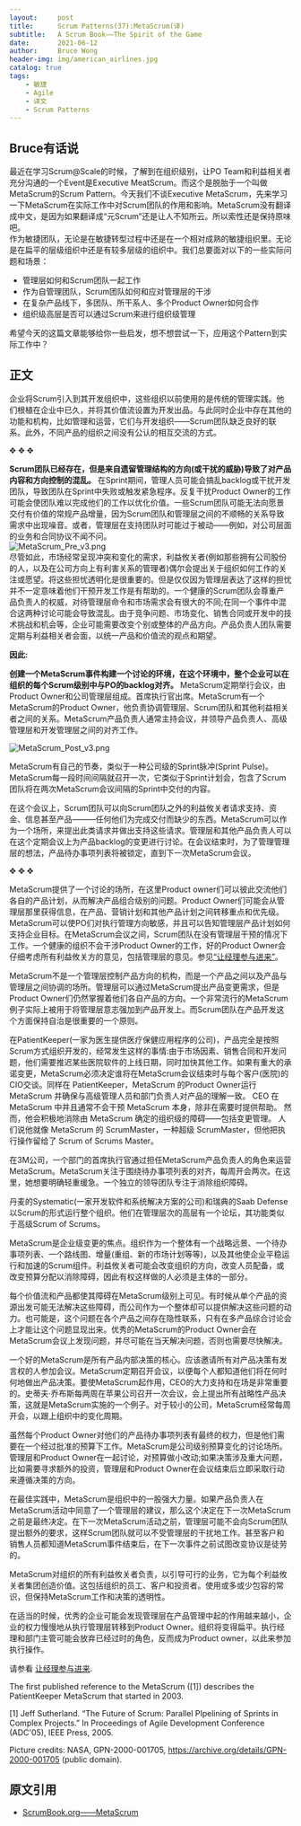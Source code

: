 ```yaml
---
layout:     post
title:      Scrum Patterns(37):MetaScrum(译) 
subtitle:   A Scrum Book——The Spirit of the Game
date:       2021-06-12
author:     Bruce Wong
header-img: img/american_airlines.jpg 
catalog: true
tags:
    - 敏捷
    - Agile
    - 译文
    - Scrum Patterns
---
```


##  Bruce有话说   
最近在学习Scrum@Scale的时候，了解到在组织级别，让PO Team和利益相关者充分沟通的一个Event是Executive MeatScrum。而这个是脱胎于一个叫做MetaScrum的Scrum Pattern。今天我们不谈Executive MetaScrum，先来学习一下MetaScrum在实际工作中对Scrum团队的作用和影响。MetaScrum没有翻译成中文，是因为如果翻译成“元Scrum”还是让人不知所云。所以索性还是保持原味吧。  
作为敏捷团队，无论是在敏捷转型过程中还是在一个相对成熟的敏捷组织里。无论是在扁平的层级组织中还是有较多层级的组织中。我们总要面对以下的一些实际问题和场景：
+ 管理层如何和Scrum团队一起工作  
+ 作为自管理团队，Scrum团队如何和应对管理层的干涉  
+ 在复杂产品线下，多团队、所干系人、多个Product Owner如何合作  
+ 组织级高层是否可以通过Scrum来进行组织级管理  

希望今天的这篇文章能够给你一些启发，想不想尝试一下，应用这个Pattern到实际工作中？    

## 正文   

企业将Scrum引入到其开发组织中，这些组织以前使用的是传统的管理实践。他们根植在企业中已久，并将其价值流设置为开发出品。与此同时企业中存在其他的功能和机构，比如管理和运营，它们与开发组织——Scrum团队缺乏良好的联系。此外，不同产品的组织之间没有公认的相互交流的方式。

✥       ✥       ✥ 

**Scrum团队已经存在，但是来自遗留管理结构的方向(或干扰的威胁)导致了对产品内容和方向控制的混乱。** 在Sprint期间，管理人员可能会搞乱backlog或干扰开发团队，导致团队在Sprint中失败或触发紧急程序。反复干扰Product Owner的工作可能会使团队难以完成他们的工作以优化价值。一些Scrum团队可能无法向愿景交付有价值的常规产品增量，因为Scrum团队和管理层之间的不顺畅的关系导致需求中出现噪音。或者，管理层在支持团队时可能过于被动——例如，对公司层面的业务和合同协议不闻不问。  
![MetaScrum_Pre_v3.png](/img/scrum/MetaScrum_Pre_v3.png)   
尽管如此，市场经常呈现冲突和变化的需求，利益攸关者(例如那些拥有公司股份的人，以及在公司方向上有利害关系的管理者)偶尔会提出关于组织如何工作的关注或愿望。将这些担忧透明化是很重要的。但是仅仅因为管理层表达了这样的担忧并不一定意味着他们干预开发工作是有帮助的。一个健康的Scrum团队会尊重产品负责人的权威，对待管理层命令和市场需求会有很大的不同;在同一个事件中混合这两种讨论可能会导致混乱。由于竞争问题、市场变化、销售合同或开发中的技术挑战和机会等，企业可能需要改变个别或整体的产品方向。产品负责人团队需要定期与利益相关者会面，以统一产品和价值流的观点和期望。  

**因此:**

**创建一个MetaScrum事件构建一个讨论的环境，在这个环境中，整个企业可以在组织的每个Scrum级别中与PO的backlog对齐。** MetaScrum定期举行会议，由Product Owner和公司管理层组成。首席执行官出席。MetaScrum有一个MetaScrum的Product Owner，他负责协调管理层、Scrum团队和其他利益相关者之间的关系。MetaScrum产品负责人通常主持会议，并领导产品负责人、高级管理层和开发管理层之间的对齐工作。  

![MetaScrum_Post_v3.png](/img/scrum/MetaScrum_Post_v3.png)   

MetaScrum有自己的节奏，类似于一种公司级的Sprint脉冲(Sprint Pulse)。MetaScrum每一段时间间隔就召开一次，它类似于Sprint计划会，包含了Scrum团队将在两次MetaScrum会议间隔的Sprint中交付的内容。  

在这个会议上，Scrum团队可以向Scrum团队之外的利益攸关者请求支持、资金、信息甚至产品———任何他们为完成交付而缺少的东西。MetaScrum可以作为一个场所，来提出此类请求并做出支持这些请求。管理层和其他产品负责人可以在这个定期会议上为产品backlog的变更进行讨论。在会议结束时，为了管理管理层的想法，产品待办事项列表将被锁定，直到下一次MetaScrum会议。  

✥       ✥       ✥ 

MetaScrum提供了一个讨论的场所，在这里Product owner们可以彼此交流他们各自的产品计划，从而解决产品组合级别的问题。Product Owner们可能会从管理层那里获得信息，在产品、营销计划和其他产品计划之间转移重点和优先级。MetaScrum可以使PO们对执行管理方向敏感，并且可以告知管理层产品计划如何支持企业目标。在MetaScrum会议之间，Scrum团队在没有管理层干预的情况下工作。一个健康的组织不会干涉Product Owner的工作，好的Product Owner会仔细考虑所有利益攸关方的意见，包括管理层的意见。参见[“让经理参与进来”](http://scrumbook.org.datasenter.no/unlinked-patterns/involve-the-managers.html)。  

MetaScrum不是一个管理层控制产品方向的机构，而是一个产品之间以及产品与管理层之间协调的场所。管理层可以通过MetaScrum提出产品变更需求，但是Product Owner们仍然掌握着他们各自产品的方向。一个非常流行的MetaScrum例子实际上被用于将管理层意志强加到产品开发上。而Scrum团队在产品开发这个方面保持自治是很重要的一个原则。  

在PatientKeeper(一家为医生提供医疗保健应用程序的公司)，产品完全是按照Scrum方式组织开发的，经常发生这样的事情:由于市场因素、销售合同和开发问题，他们需要推迟某些医院软件的上线日期，同时加快其他工作。如果有重大的承诺变更，MetaScrum必须决定谁将在MetaScrum会议结束时与每个客户(医院)的CIO交谈。同样在 PatientKeeper，MetaScrum 的Product Owner运行 MetaScrum 并确保与高级管理人员和部门负责人对产品的理解一致。 CEO 在 MetaScrum 中并且通常不会干预 MetaScrum 本身，除非在需要时提供帮助。 然而，他会积极地消除由 MetaScrum 确定的组织级的障碍——包括变更管理。 人们说他就像 MetaScrum 的 ScrumMaster，一种超级 ScrumMaster，但他把执行操作留给了 Scrum of Scrums Master。   

在3M公司，一个部门的首席执行官通过担任MetaScrum产品负责人的角色来运营MetaScrum。MetaScrum关注于围绕待办事项列表的对齐，每周开会两次。在这里，她想要明确轻重缓急。一个独立的领导团队专注于消除组织障碍。  

丹麦的Systematic(一家开发软件和系统解决方案的公司)和瑞典的Saab Defense以Scrum的形式运行整个组织。他们在管理层次的高层有一个论坛，其功能类似于高级Scrum of Scrums。  

MetaScrum是企业级变更的焦点。组织作为一个整体有一个战略远景、一个待办事项列表、一个路线图、增量(重组、新的市场计划等等)，以及其他使企业平稳运行和加速的Scrum组件。利益攸关者可能会改变组织的方向，改变人员配备，或改变预算分配以消除障碍，因此有权这样做的人必须是主体的一部分。  

每个价值流和产品都使其障碍在MetaScrum级别上可见。有时候从单个产品的资源出发可能无法解决这些障碍，而公司作为一个整体却可以提供解决这些问题的动力。也可能是，这个问题在各个产品之间存在隐性联系，只有在多产品综合讨论会上才能让这个问题显现出来。优秀的MetaScrum的Product Owner会在MetaScrum会议上发现问题，并尽可能在当天解决问题，否则也需要尽快解决。  

一个好的MetaScrum是所有产品内部决策的核心。应该邀请所有对产品决策有发言权的人参加会议。MetaScrum定期召开会议，以便每个人都知道他们将在何时何地做出产品决策。要使MetaScrum起作用，CEO的大力支持和在场是非常重要的。史蒂夫·乔布斯每两周在苹果公司召开一次会议，会上提出所有战略性产品决策，这就是MetaScrum实施的一个例子。对于较小的公司，MetaScrum经常每周开会，以跟上组织中的变化周期。  

虽然每个Product Owner对他们的产品待办事项列表有最终的权力，但是他们需要在一个经过批准的预算下工作。MetaScrum是公司级别预算变化的讨论场所。管理层和Product Owner在一起讨论，对预算做小改动;如果决策涉及重大问题，比如需要寻求额外的投资，管理层和Product Owner在会议结束后立即采取行动来遵循决策的方向。 

在最佳实践中，MetaScrum是组织中的一股强大力量。如果产品负责人在MetaScrum活动中同意了一个管理层的建议，那么这个决定在下一次MetaScrum之前是最终决定。在下一次MetaScrum活动之前，管理层可能不会向Scrum团队提出额外的要求，这样Scrum团队就可以不受管理层的干扰地工作。甚至客户和销售人员都知道MetaScrum事件结束后，在下一次事件之前试图改变协议是徒劳的。  

MetaScrum对组织的所有利益攸关者负责，以引导可行的业务，它为每个利益攸关者集团创造价值。这包括组织的员工、客户和投资者。使用或多或少包容的常识，但保持MetaScrum工作和决策的透明性。  

在适当的时候，优秀的企业可能会发现管理层在产品管理中起的作用越来越小，企业的权力慢慢地从执行管理层转移到Product Owner。组织将变得扁平。执行经理和部门主管可能会放弃已经过时的角色，反而成为Product owner，以此来参加执行操作。  

请参看 [让经理参与进来](http://scrumbook.org.datasenter.no/unlinked-patterns/involve-the-managers.html).

The first published reference to the MetaScrum ([1]) describes the PatientKeeper MetaScrum that started in 2003.



[1] Jeff Sutherland. “The Future of Scrum: Parallel PIpelining of Sprints in Complex Projects.” In Proceedings of Agile Development Conference (ADC'05), IEEE Press, 2005.

Picture credits: NASA, GPN-2000-001705, https://archive.org/details/GPN-2000-001705 (public domain).

## 原文引用
- [ScrumBook.org——MetaScrum](http://scrumbook.org.datasenter.no/product-organization-pattern-language/metascrum.html)
